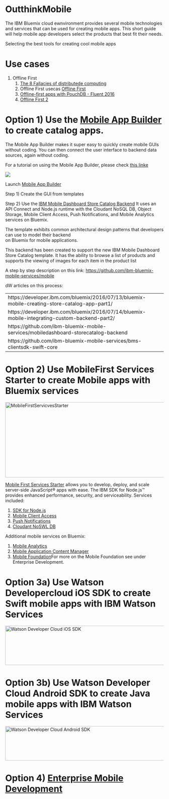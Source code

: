 # OutthinkMobile

The IBM Bluemix cloud ewnvironment provides several mobile technologies and services that can be used for creating mobile apps. This short guide will help mobile app developers select the products that best fit their needs.

Selecting the best tools for creating cool mobile apps

# Use cases

<ol>
<li>Offline First
<ol>
<li><a href="https://blog.fogcreek.com/eight-fallacies-of-distributed-computing-tech-talk/">The 8 Fallacies of distributede computing</a>
<li>Offline First usecas <a href="https://developer.ibm.com/clouddataservices/offline-first/">Offline First</a>
<li><a href="https://youtu.be/yZuGCrJbIJs">Offline-first apps with PouchDB - Fluent 2016</a>
<li><a href="https://developer.ibm.com/clouddataservices/offline-first/">Offline First 2</a>
</ol>
</ol>

# Option 1) Use the <a href="https://appbuilder.ibmcloud.com/">Mobile App Builder </a> to create catalog apps. 
The Mobile App Builder makes it super easy to quickly create mobile GUIs without coding. You can then connect the user interface to backend data sources, again without coding.  

For a tutorial on using the Mobile App Builder, please check <a href="https://console.ng.bluemix.net/docs/services/apiconnect/apic_tutorial.html#apic_tutorial">this linke<a>
<p>
<img src="https://developer.ibm.com/bluemix/wp-content/uploads/sites/20/2016/04/1-2.png">

Launch <a href="https://new-console.ng.bluemix.net/mobile/"> Mobile App Builder</a>

Step 1) Create the GUI from templates<p>
Step 2) Use the <a href="https://github.com/ibm-bluemix-mobile-services">IBM Mobile Dashboard Store Catalog Backend</a> 
    It uses an API Connect and Node.js runtime with the Cloudant NoSQL DB, Object Storage, Mobile 
    Client Access, Push Notifications, and Mobile Analytics services on Bluemix. 

   The template exhibits common architectural design patterns that developers can use to model their backend    
   on Bluemix for mobile applications. 
 
   This backend has been created to support the new IBM Mobile Dashboard Store Catalog template. It has 
   the ability to browse a list of products and supports the viewing of images for each item in the product list

A step by step description on this link: https://github.com/ibm-bluemix-mobile-services/mobile


dW articles on this process:
<table>
<tr><td>https://developer.ibm.com/bluemix/2016/07/13/bluemix-mobile-creating-store-catalog-app-part1/<td>
<tr><td>https://developer.ibm.com/bluemix/2016/07/14/bluemix-mobile-integrating-custom-backend-part2/<td>
<tr><td>https://github.com/ibm-bluemix-mobile-services/mobiledashboard-storecatalog-backend<td>
<tr><td>https://github.com/ibm-bluemix-mobile-services/bms-clientsdk-swift-core<td>
</table>


# Option 2) Use MobileFirst Services Starter to create Mobile apps with Bluemix services
 
 <a data-flickr-embed="true"  href="https://www.flickr.com/photos/dpu/29385313710/in/dateposted-public/" title="MobileFirstServicvesStarter"><img src="https://c7.staticflickr.com/9/8095/29385313710_63671ff7d3_z.jpg" width="640" height="239" alt="MobileFirstServicvesStarter"></a><script async src="//embedr.flickr.com/assets/client-code.js" charset="utf-8"></script>
 
 <a href="https://console.ng.bluemix.net/catalog/starters/mobilefirst-services-starter/">Mobile First Services Starter</a> allows you to develop, deploy, and scale server-side JavaScript® apps with ease. The IBM SDK for Node.js™ provides enhanced performance, security, and serviceability.
 Services included:
 <ol>
 <li><a href="">SDK for Node.js</a>
 <li><a href="https://console.ng.bluemix.net/catalog/services/mobile-client-access/">Mobile Client Access</a>
 <li><a href="https://console.ng.bluemix.net/catalog/services/push-notifications/">Push Notifications</a>
 <li><a href="https://console.ng.bluemix.net/catalog/services/cloudant-nosql-db/">Cloudant NoSWL DB</a>
 </ol>
 
 Additional mobile services on Bluemix:
 
 <ol>
 <li><a href="https://console.ng.bluemix.net/catalog/services/mobile-analytics/">Mobile Analytics</a>
 <li><a href="https://console.ng.bluemix.net/catalog/services/mobile-application-content-manager/">Mobile Application Content Manager</a>
 <li><a href="https://console.ng.bluemix.net/catalog/services/mobile-foundation/">Mobile Foundation</a>For more on the Mobile Foundation see under Enterprise Development. 
 </ol>
 
# Option 3a) Use Watson Developercloud iOS SDK to create Swift mobile apps with IBM Watson Services
 
 <a data-flickr-embed="true"  href="https://www.flickr.com/photos/dpu/29385375310/in/dateposted-public/" title="Watson Developer Cloud iOS SDK"><img src="https://c7.staticflickr.com/9/8077/29385375310_d21e6e7840_z.jpg" width="640" height="125" alt="Watson Developer Cloud iOS SDK"></a><script async src="//embedr.flickr.com/assets/client-code.js" charset="utf-8"></script>
 
 
# Option 3b) Use Watson Developer Cloud Android SDK to create Java mobile apps with IBM Watson Services

<a data-flickr-embed="true"  href="https://www.flickr.com/photos/dpu/29565094272/in/dateposted-public/" title="Watson Developer Cloud Android SDK"><img src="https://c1.staticflickr.com/9/8815/29565094272_bb9f27e775_z.jpg" width="640" height="109" alt="Watson Developer Cloud Android SDK"></a><script async src="//embedr.flickr.com/assets/client-code.js" charset="utf-8"></script>


# Option 4) <a href="enterprise.md">Enterprise Mobile Development</a>

